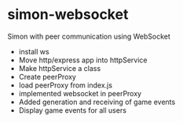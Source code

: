 # simon-websocket

Simon with peer communication using WebSocket

- install ws
- Move http/express app into httpService
- Make httpService a class
- Create peerProxy
- load peerProxy from index.js
- implemented websocket in peerProxy
- Added generation and receiving of game events
- Display game events for all users
